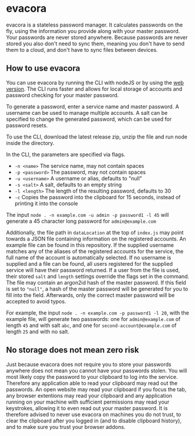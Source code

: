 # evacora
evacora is a stateless password manager. It calculates passwords on the fly, using the information you provide along with your master password. Your passwords are never stored anywhere. Because passwords are never stored you also don't need to sync them, meaning you don't have to send them to a cloud, and don't have to sync files between devices.

## How to use evacora
You can use evacora by running the CLI with nodeJS or by using the [web version](https://mahakadema.github.io/evacora). The CLI runs faster and allows for local storage of accounts and password checking for your master password.

To generate a password, enter a service name and master password. A username can be used to manage multiple accounts. A salt can be specified to change the generated password, which can be used for password resets.

To use the CLI, download the latest release zip, unzip the file and run node inside the directory.

In the CLI, the parameters are specified via flags.
- `-n <name>` The service name, may not contain spaces
- `-p <password>` The password, may not contain spaces
- `-u <username>` A username or alias, defaults to "null"
- `-s <salt>` A salt, defaults to an empty string
- `-l <length>` The length of the resulting password, defaults to 30
- `-c` Copies the password into the clipboard for 15 seconds, instead of printing it into the console

The input `node . -n example.com -u admin -p password1 -l 45` will generate a 45 character long password for `admin@example.com`

Additionally, the file path in `dataLocation` at the top of `index.js` may point towards a JSON file containing information on the registered accounts. An example file can be found in this repository.
If the supplied username matches any of the aliases of the registered accounts for the service, the full name of the account is automatically selected.
If no username is supplied and a file can be found, all users registered for the supplied service will have their password returned.
If a user from the file is used, their stored `salt` and `length` settings override the flags set in the command.
The file may contain an argon2id hash of the master password. If this field is set to `"null"`, a hash of the master password will be generated for you to fill into the field. Afterwards, only the correct master password will be accepted to avoid typos.

For example, the input `node . -n example.com -p password1 -l 20`, with the example file, will generate two passwords: one for `admin@example.com` of length `45` and with salt `abc`, and one for `second-account@example.com` of length `25` and with no salt.

## No storage does not mean zero risk
Just because evacora does not require you to store your passwords anywhere does not mean you cannot have your passwords stolen. You will most likely copy the password to your clipboard to log into the service. Therefore any application able to read your clipboard may read out the passwords. An open website may read your clipboard if you focus the tab, any browser extentions may read your clipboard and any application running on your machine with sufficient permissions may read your keystrokes, allowing it to even read out your master password. It is therefore advised to never use evacora on machines you do not trust, to clear the clipboard after you logged in (and to disable clipboard history), and to make sure you trust your browser addons.
